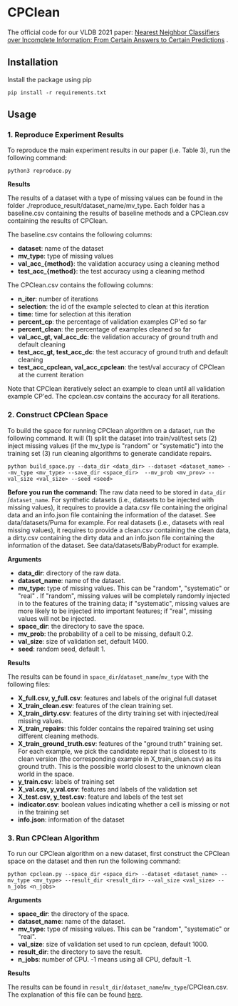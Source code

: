 # CPClean

The official code for our VLDB 2021
paper: [Nearest Neighbor Classifiers over Incomplete Information: From Certain Answers to Certain Predictions](https://arxiv.org/pdf/2005.05117.pdf)
.

## Installation

Install the package using pip

```
pip install -r requirements.txt
```

## Usage

### 1. Reproduce Experiment Results

To reproduce the main experiment results in our paper (i.e. Table 3), run the following
command:

```
python3 reproduce.py
```

**Results**

The results of a dataset with a type of missing values can be found in the folder ./reproduce_result/dataset_name/mv_type. Each folder has a baseline.csv containing the results of baseline methods and a CPClean.csv containing the results of CPClean.

The baseline.csv contains the following columns:
- **dataset**: name of the dataset
- **mv_type**: type of missing values
- **val_acc_{method}**: the validation accuracy using a cleaning method
- **test_acc_{method}**: the test accuracy using a cleaning method


<a name="cpclean_csv"></a>The CPClean.csv contains the following columns:
- **n_iter**: number of iterations
- **selection**: the id of the example selected to clean at this iteration
- **time**: time for selection at this iteration
- **percent_cp**: the percentage of validation examples CP'ed so far
- **percent_clean**: the percentage of examples cleaned so far
- **val_acc_gt, val_acc_dc**: the validation accuracy of ground truth and default cleaning
- **test_acc_gt, test_acc_dc**: the test accuracy of ground truth and default cleaning
- **test_acc_cpclean, val_acc_cpclean**: the test/val accuracy of CPClean at the current iteration

 Note that CPClean iteratively select an example to clean until all validation example CP'ed. The cpclean.csv contains the accuracy for all iterations. 


### 2. Construct CPClean Space

To build the space for running CPClean algorithm on a dataset, run the
following command. It will (1) split the dataset into train/val/test sets (2)
inject missing values
(if the mv_type is "random" or "systematic")  into the training set (3) run
cleaning algorithms to generate candidate repairs.

```
python build_space.py --data_dir <data_dir> --dataset <dataset_name> --mv_type <mv_type> --save_dir <space_dir>  --mv_prob <mv_prov> --val_size <val_size> --seed <seed>
```

**Before you run the command:** The raw data need to be stored in ``data_dir``
/``dataset_name``. For synthetic datasets (i.e., datasets to be injected with
missing values), it requires to provide a data.csv file containing the original
data and an info.json file containing the information of the dataset. See
data/datasets/Puma for example. For real datasets (i.e., datasets with real
missing values), it requires to provide a clean.csv containing the clean data,
a dirty.csv containing the dirty data and an info.json file containing the
information of the dataset. See data/datasets/BabyProduct for example.

**Arguments**

- **data_dir**: directory of the raw data.
- **dataset_name**: name of the dataset.
- **mv_type**: type of missing values. This can be "random", "systematic" or "real"
  . If "random", missing values will be completely randomly injected in to the
  features of the training data; if "systematic", missing values are more
  likely to be injected into important features; if "real", missing values will
  not be injected.
- **space_dir**: the directory to save the space.
- **mv_prob**: the probability of a cell to be missing, default 0.2.
- **val_size**: size of validation set, default 1400.
- **seed**: random seed, default 1.

**Results**

The results can be found in ``space_dir``/``dataset_name``/``mv_type`` with the
following files:
- **X_full.csv, y_full.csv**: features and labels of the original full dataset
- **X_train_clean.csv**: features of the clean training set.
- **X_train_dirty.csv**: features of the dirty training set with injected/real
  missing values.
- **X_train_repairs**: this folder contains the repaired training set using
  different cleaning methods.
- **X_train_ground_truth.csv**: features of the "ground truth" training set. For
  each example, we pick the candidate repair that is closest to its clean
  version (the corresponding example in X_train_clean.csv) as its ground truth.
  This is the possible world closest to the unknown clean world in the space.
- **y_train.csv**: labels of training set
- **X_val.csv, y_val.csv**: features and labels of the validation set
- **X_test.csv, y_test.csv**: feature and labels of the test set
- **indicator.csv**: boolean values indicating whether a cell is missing or not in the training set
- **info.json**: information of the dataset

### 3. Run CPClean Algorithm

To run our CPClean algorithm on a new dataset, first construct the CPClean
space on the dataset and then run the following command:

```
python cpclean.py --space_dir <space_dir> --dataset <dataset_name> --mv_type <mv_type> --result_dir <result_dir> --val_size <val_size> --n_jobs <n_jobs>
```

**Arguments**

- **space_dir**: the directory of the space.
- **dataset_name**: name of the dataset.
- **mv_type**: type of missing values. This can be "random", "systematic" or "real".
- **val_size**: size of validation set used to run cpclean, default 1000.
- **result_dir**: the directory to save the result.
- **n_jobs**: number of CPU. -1 means using all CPU, default -1.

**Results**

The results can be found in ``result_dir``/``dataset_name``/``mv_type``/CPClean.csv. The explanation of this file can be found [here](#cpclean_csv).